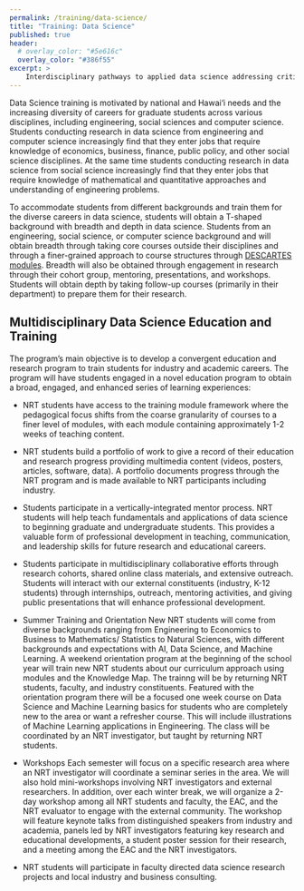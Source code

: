 ```yaml
---
permalink: /training/data-science/
title: "Training: Data Science"
published: true
header:
  # overlay_color: "#5e616c"
  overlay_color: "#386f55"
excerpt: >
    Interdisciplinary pathways to applied data science addressing critical challenges of climate change, health epidemics, data security, and societal injustice with data, facts, and truth.
---
```


Data Science training is motivated by national and Hawai‘i needs and
the increasing diversity of careers for graduate students across
various disciplines, including engineering, social sciences and
computer science. Students conducting research in data science from
engineering and computer science increasingly find that they enter
jobs that require knowledge of economics, business, finance, public
policy, and other social science disciplines. At the same time
students conducting research in data science from social science
increasingly find that they enter jobs that require knowledge of
mathematical and quantitative approaches and understanding of
engineering problems.

To accommodate students from different backgrounds and train them for
the diverse careers in data science, students will obtain a T-shaped
background with breadth and depth in data science. Students from an
engineering, social science, or computer science background and will
obtain breadth through taking core courses outside their disciplines
and through a finer-grained approach to course structures through
[DESCARTES modules](../training/modular-curriculum/). Breadth will
also be obtained through engagement in research through their cohort
group, mentoring, presentations, and workshops. Students will obtain
depth by taking follow-up courses (primarily in their department) to
prepare them for their research.

## Multidisciplinary Data Science Education and Training
The program’s main objective is to develop a convergent education and research program to train students for industry
and academic careers. The program will have students engaged in a novel education program to obtain a broad,
engaged, and enhanced series of learning experiences:

- NRT students have access to the training module framework where the pedagogical focus shifts from the coarse granularity of
courses to a finer level of modules, with each module containing approximately 1-2 weeks of teaching content.

- NRT students build a portfolio of work to give a record of their education and research progress providing multimedia
content (videos, posters, articles, software, data). A portfolio documents progress through
the NRT program and is made available to NRT participants including industry.

- Students participate in a vertically-integrated mentor process. NRT students will help teach fundamentals
and applications of data science to beginning graduate and undergraduate students. This provides a valuable form of
professional development in teaching, communication, and leadership skills for future research and educational careers.

- Students participate in multidisciplinary collaborative efforts through research cohorts, shared online class
materials, and extensive outreach. Students will interact with our external constituents (industry, K-12 students) through
internships, outreach, mentoring activities, and giving public presentations that will enhance professional development.

- Summer Training and Orientation New NRT students will come from diverse backgrounds ranging from
Engineering to Economics to Business to Mathematics/ Statistics to Natural Sciences, with different backgrounds
and expectations with AI, Data Science, and Machine Learning. A weekend orientation program at the beginning
of the school year will train new NRT students about our curriculum approach using modules and the Knowledge
Map. The trainng will be by returning NRT students, faculty, and industry constituents. Featured with the orientation
program there will be a focused one week course on Data Science and Machine Learning basics for students who are
completely new to the area or want a refresher course. This will include illustrations of Machine Learning applications
in Engineering. The class will be coordinated by an NRT investigator, but taught by returning NRT students.

- Workshops Each semester will focus on a specific research area where an NRT investigator will coordinate a seminar
series in the area. We will also hold mini-workshops involving NRT investigators and external researchers. In addition,
over each winter break, we will organize a 2-day workshop among all NRT students and faculty, the EAC, and the NRT
evaluator to engage with the external community. The workshop will feature keynote talks from distinguished speakers
from industry and academia, panels led by NRT investigators featuring key research and educational developments,
a student poster session for their research, and a meeting among the EAC and the NRT investigators.

- NRT students will participate in faculty directed data science research projects and local industry and business consulting.
